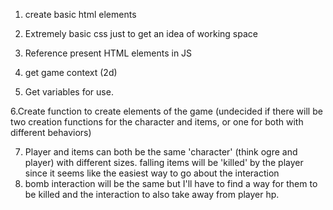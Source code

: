 1. create basic html elements
2. Extremely basic css just to get an idea of working space
3. Reference present HTML elements in JS
4. get game context (2d)

5. Get variables for use.

6.Create function to create elements of the game
(undecided if there will be two creation functions for the character and items, or one for both with different behaviors)

7. Player and items can both be the same 'character' (think ogre and player) with different sizes.
   falling items will be 'killed' by the player since it seems like the easiest way to go about the interaction
8. bomb interaction will be the same but I'll have to find a way for them to be killed and the interaction to also take away from player hp.
